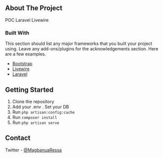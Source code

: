 <!-- ABOUT THE PROJECT -->
## About The Project
POC Laravel Livewire

### Built With

This section should list any major frameworks that you built your project using. Leave any add-ons/plugins for the acknowledgements section. Here are a few examples.
* [Bootstrap](https://getbootstrap.com)
* [Livewire](https://laravel-livewire.com/)
* [Laravel](https://laravel.com)



<!-- GETTING STARTED -->
## Getting Started
1. Clone the repository
2. Add your .env . Set your DB
3. Run `php artisan:config:cache`
4. Run `composer install`
5. Run `php artisan serve`



<!-- CONTACT -->
## Contact

Twitter - [@MagbanuaRessa](https://twitter.com/MagbanuaRessa)
